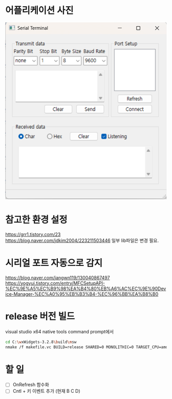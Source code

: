 # 어플리케이션 사진
![alt text](image.png)

# 참고한 환경 설정
https://grr1.tistory.com/23
https://blog.naver.com/jdkim2004/223211503446
일부 lib파일은 변경 필요.

# 시리얼 포트 자동으로 감지
https://blog.naver.com/jangwn119/130040867497
https://yogyui.tistory.com/entry/MFCSetupAPI-%EC%9E%A5%EC%B9%98%EA%B4%80%EB%A6%AC%EC%9E%90Device-Manager-%EC%A0%95%EB%B3%B4-%EC%96%BB%EA%B8%B0

# release 버전 빌드
visual studio x64 native tools command prompt에서
```bash
cd C:\wxWidgets-3.2.8\build\msw
nmake /f makefile.vc BUILD=release SHARED=0 MONOLITHIC=0 TARGET_CPU=amd64
```

# 할 일
- [ ] OnRefresh 함수화
- [ ] Cntl + 키 이벤트 추가 (현재 B C D)